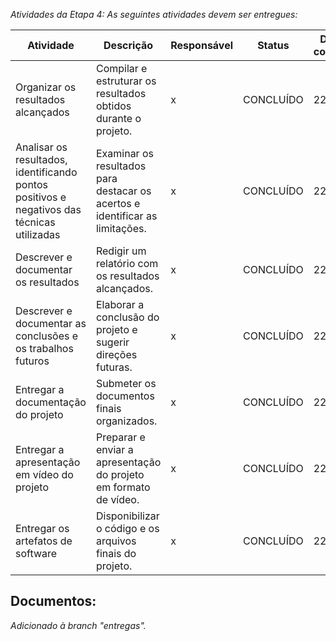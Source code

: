 _Atividades da Etapa 4: As seguintes atividades devem ser entregues:_

| Atividade | Descrição | Responsável | Status | Data da conclusão |
| --- | --- | --- | --- | --- |
| Organizar os resultados alcançados | Compilar e estruturar os resultados obtidos durante o projeto. | x | CONCLUÍDO | 22/11/24 |
| Analisar os resultados, identificando pontos positivos e negativos das técnicas utilizadas | Examinar os resultados para destacar os acertos e identificar as limitações. | x | CONCLUÍDO | 22/11/24 |
| Descrever e documentar os resultados | Redigir um relatório com os resultados alcançados. | x | CONCLUÍDO | 22/11/24 |
| Descrever e documentar as conclusões e os trabalhos futuros | Elaborar a conclusão do projeto e sugerir direções futuras. | x | CONCLUÍDO | 22/11/24 |
| Entregar a documentação do projeto | Submeter os documentos finais organizados. | x | CONCLUÍDO | 22/11/24 |
| Entregar a apresentação em vídeo do projeto | Preparar e enviar a apresentação do projeto em formato de vídeo. | x | CONCLUÍDO | 22/11/24 |
| Entregar os artefatos de software | Disponibilizar o código e os arquivos finais do projeto. | x | CONCLUÍDO | 22/11/24 |

## Documentos:

*Adicionado à branch "entregas".*
